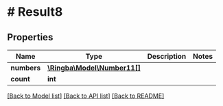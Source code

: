 # # Result8

## Properties

Name | Type | Description | Notes
------------ | ------------- | ------------- | -------------
**numbers** | [**\Ringba\Model\Number11[]**](Number11.md) |  |
**count** | **int** |  |

[[Back to Model list]](../../README.md#models) [[Back to API list]](../../README.md#endpoints) [[Back to README]](../../README.md)
